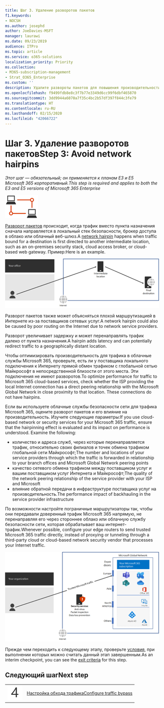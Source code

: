 ```yaml
---
title: Шаг 3. Удаление разворотов пакетов
f1.keywords:
- NOCSH
ms.author: josephd
author: JoeDavies-MSFT
manager: laurawi
ms.date: 09/23/2019
audience: ITPro
ms.topic: article
ms.service: o365-solutions
localization_priority: Priority
ms.collection:
- M365-subscription-management
- Strat_O365_Enterprise
ms.custom: ''
description: Удалите развороты пакетов для повышения производительности.
ms.openlocfilehash: f9499fdb8e8c3f7b77e3349d6cc99f6dbf465870
ms.sourcegitcommit: 3dd9944a6070a7f35c4bc2b57df397f844c3fe79
ms.translationtype: HT
ms.contentlocale: ru-RU
ms.lasthandoff: 02/15/2020
ms.locfileid: "42066722"
---
```

# <a name="step-3-avoid-network-hairpins"></a><span data-ttu-id="e86c3-103">Шаг 3. Удаление разворотов пакетов</span><span class="sxs-lookup"><span data-stu-id="e86c3-103">Step 3: Avoid network hairpins</span></span>

<span data-ttu-id="e86c3-104">*Этот шаг — обязательный; он применяется к планам E3 и E5 Microsoft 365 корпоративный.*</span><span class="sxs-lookup"><span data-stu-id="e86c3-104">*This step is required and applies to both the E3 and E5 versions of Microsoft 365 Enterprise*</span></span>

![Этап 1. Сеть](../media/deploy-foundation-infrastructure/networking_icon-small.png)

<span data-ttu-id="e86c3-106">[Разворот пакетов](https://docs.microsoft.com/office365/enterprise/office-365-network-connectivity-principles#BKMK_P3) происходит, когда трафик вместо пункта назначения сначала направляется в локальный стек безопасности, брокер доступа в облако или облачный веб-шлюз.</span><span class="sxs-lookup"><span data-stu-id="e86c3-106">A [network hairpin](https://docs.microsoft.com/office365/enterprise/office-365-network-connectivity-principles#BKMK_P3) happens when traffic bound for a destination is first directed to another intermediate location, such as an on-premises security stack, cloud access broker, or cloud-based web gateway.</span></span> <span data-ttu-id="e86c3-107">Пример:</span><span class="sxs-lookup"><span data-stu-id="e86c3-107">Here is an example.</span></span>

![Пример разворота пакетов](../media/networking-avoid-network-hairpins/network-hairpin-example.png)

<span data-ttu-id="e86c3-109">Разворот пакетов также может объясняться плохой маршрутизацией в Интернете из-за поставщиков сетевых услуг.</span><span class="sxs-lookup"><span data-stu-id="e86c3-109">A network hairpin could also be caused by poor routing on the Internet due to network service providers.</span></span> 

<span data-ttu-id="e86c3-110">Разворот увеличивает задержку и может перенаправлять трафик далеко от пункта назначения.</span><span class="sxs-lookup"><span data-stu-id="e86c3-110">A hairpin adds latency and can potentially redirect traffic to a geographically distant location.</span></span>

<span data-ttu-id="e86c3-p102">Чтобы оптимизировать производительность для трафика в облачные службы Microsoft 365, проверьте, есть ли у поставщика локального подключения к Интернету прямой обмен трафиком с глобальной сетью Майкрософт в непосредственной близости от этого места. Эти подключения не имеют разворотов.</span><span class="sxs-lookup"><span data-stu-id="e86c3-p102">To optimize performance for traffic to Microsoft 365 cloud-based services, check whether the ISP providing the local Internet connection has a direct peering relationship with the Microsoft Global Network in close proximity to that location. These connections do not have hairpins.</span></span>

<span data-ttu-id="e86c3-p103">Если вы используете облачные службы безопасности сети для трафика Microsoft 365, оцените разворот пакетов и его влияние на производительность. Изучите следующие параметры:</span><span class="sxs-lookup"><span data-stu-id="e86c3-p103">If you use cloud-based network or security services for your Microsoft 365 traffic, ensure that the hairpinning effect is evaluated and its impact on performance is understood. Examine the following:</span></span>

- <span data-ttu-id="e86c3-115">количество и адреса служб, через которые перенаправляется трафик, относительно своих филиалов и точек обмена трафиком глобальной сети Майкрософт;</span><span class="sxs-lookup"><span data-stu-id="e86c3-115">The number and locations of your service providers through which the traffic is forwarded in relationship to your branch offices and Microsoft Global Network peering points</span></span> 
- <span data-ttu-id="e86c3-116">качество сетевого обмена трафиком между поставщиком услуг и вашим поставщиком услуг Интернета и Майкрософт;</span><span class="sxs-lookup"><span data-stu-id="e86c3-116">The quality of the network peering relationship of the service provider with your ISP and Microsoft</span></span> 
- <span data-ttu-id="e86c3-117">влияние обратной передачи в инфраструктуре поставщика услуг на производительность.</span><span class="sxs-lookup"><span data-stu-id="e86c3-117">The performance impact of backhauling in the service provider infrastructure</span></span>

<span data-ttu-id="e86c3-118">По возможности настройте пограничные маршрутизаторы так, чтобы они передавали доверенный трафик Microsoft 365 напрямую, не перенаправляя его через стороннее облако или облачную службу безопасности сети, которая обрабатывает ваш интернет-трафик.</span><span class="sxs-lookup"><span data-stu-id="e86c3-118">Whenever possible, configure your edge routers to send trusted Microsoft 365 traffic directly, instead of proxying or tunneling through a third-party cloud or cloud-based network security vendor that processes your Internet traffic.</span></span> 

![Пример обхода разворота пакетов](../media/networking-avoid-network-hairpins/bypassing-network-hairpin.png)

<span data-ttu-id="e86c3-120">Прежде чем переходить к следующему этапу, проверьте [условия](networking-exit-criteria.md#crit-networking-step3), при выполнении которых можно считать данный этап завершенным.</span><span class="sxs-lookup"><span data-stu-id="e86c3-120">As an interim checkpoint, you can see the [exit criteria](networking-exit-criteria.md#crit-networking-step3) for this step.</span></span>

## <a name="next-step"></a><span data-ttu-id="e86c3-121">Следующий шаг</span><span class="sxs-lookup"><span data-stu-id="e86c3-121">Next step</span></span>

|||
|:-------|:-----|
|![Шаг 4](../media/stepnumbers/Step4.png)|[<span data-ttu-id="e86c3-123">Настройка обхода трафика</span><span class="sxs-lookup"><span data-stu-id="e86c3-123">Configure traffic bypass</span></span>](networking-configure-proxies-firewalls.md)|
